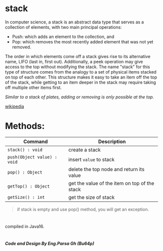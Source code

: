 # stack

In computer science, a stack is an abstract data type that serves as a collection of elements, with two main principal operations:
- Push: which adds an element to the collection, and
- Pop: which removes the most recently added element that was not yet removed.

The order in which elements come off a stack gives rise to its alternative name, LIFO (last in, first out). Additionally, a peek operation may give access to the top without modifying the stack. The name "stack" for this type of structure comes from the analogy to a set of physical items stacked on top of each other. This structure makes it easy to take an item off the top of the stack, while getting to an item deeper in the stack may require taking off multiple other items first.

*Similar to a stack of plates, adding or removing is only possible at the top.*

[wikipedia](https://en.wikipedia.org/wiki/Stack_(abstract_data_type))

#  Methods:

| Command | Description |
| ---------- | --------- |
| `stack() : void` | create a stack |
| `push(Object value) : void` | insert ```value``` to stack |
| `pop() : Object` | delete the top node and return its value |
| `getTop() : Object` | get the value of the item on top of the stack |
| `getSize() : int` | get the size of stack|
> if stack is empty and use pop() method, you will get an exception.
#  
 compiled in Java16. 

    
    
    

#
<b><i>Code and Design By Eng.Parsa Gh (Bu64p)</b></i>
